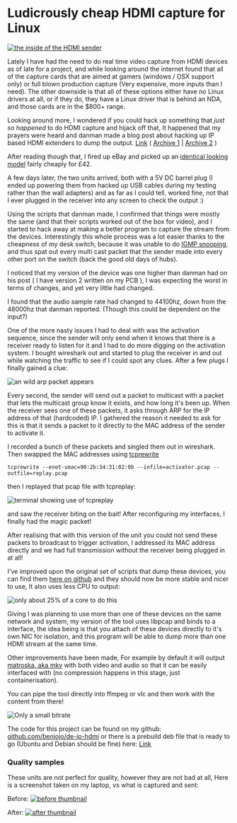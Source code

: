 Ludicrously cheap HDMI capture for Linux
===

[![the inside of the HDMI sender](https://blog.benjojo.co.uk/asset/GLj5iyIgvy)](https://blog.benjojo.co.uk/asset/HV1vqrFBOb)

Lately I have had the need to do real time video capture from HDMI devices as of late for a project, and while looking around the internet found that all of the capture cards that are aimed at gamers (windows / OSX support only) or full blown production capture (Very expensive, more inputs than I need). The other downside is that all of these options either have no Linux drivers at all, or if they do, they have a Linux driver that is behind an NDA, and those cards are in the $800+ range.

Looking around more, I wondered if you could hack up something that _just so happened_ to do HDMI capture and hijack off that, It happened that my prayers were heard and danman made a blog post about hacking up IP based HDMI extenders to dump the output. [Link](https://blog.danman.eu/reverse-engineering-lenkeng-hdmi-over-ip-extender/) ( [Archive 1](http://archive.is/ThNO1) | [Archive 2](https://web.archive.org/web/20160626203245/https://blog.danman.eu/reverse-engineering-lenkeng-hdmi-over-ip-extender/) )

After reading though that, I fired up eBay and picked up an [identical looking model](http://archive.is/DUQfS) fairly cheaply for £42.

A few days later, the two units arrived, both with a 5V DC barrel plug (I ended up powering them from hacked up USB cables during my testing rather than the wall adapters) and as far as I could tell, worked fine, not that I ever plugged in the receiver into any screen to check the output :)

Using the scripts that danman made, I confirmed that things were mostly the same (and that their scripts worked out of the box for video), and I started to hack away at making a better program to capture the stream from the devices. Interestingly this whole process was a lot easier thanks to the cheapness of my desk switch, because it was unable to do [IGMP snooping](https://en.wikipedia.org/wiki/IGMP_snooping), and thus spat out every multi cast packet that the sender made into every other port on the switch (back the good old days of hubs).

I noticed that my version of the device was one higher than danman had on his post ( I have version 2 written on my PCB ), I was expecting the worst in terms of changes, and yet very little had changed. 

I found that the audio sample rate had changed to 44100hz, down from the 48000hz that danman reported. (Though this could be dependent on the input?)

One of the more nasty issues I had to deal with was the activation sequence, since the sender will only send when it knows that there is a receiver ready to listen for it and I had to do more digging on the activation system. I bought wireshark out and started to plug the receiver in and out while watching the traffic to see if I could spot any clues. After a few plugs I finally gained a clue:

![an wild arp packet appears](https://blog.benjojo.co.uk/asset/8Bnq0Va0fx)

Every second, the sender will send out a packet to multicast with a packet that lets the multicast group know it exists, and how long it's been up. When the receiver sees one of these packets, it asks through ARP for the IP address of that (hardcoded) IP. I gathered the reason it needed to ask for this is that it sends a packet to it directly to the MAC address of the sender to activate it.

I recorded a bunch of these packets and singled them out in wireshark. Then swapped the MAC addresses using [tcprewrite](http://tcpreplay.synfin.net/wiki/tcprewrite)

`tcprewrite --enet-smac=90:2b:34:31:02:0b --infile=activator.pcap --outfile=replay.pcap`

then I replayed that pcap file with tcpreplay:

![terminal showing use of tcpreplay](https://blog.benjojo.co.uk/asset/WKqrv8L0WW)

and saw the receiver biting on the bait! After reconfiguring my interfaces, I finally had the magic packet!

After realising that with this version of the unit you could not send these packets to broadcast to trigger activation, I addressed its MAC address directly and we had full transmission without the receiver being plugged in at all!

I've improved upon the original set of scripts that dump these devices, you can find them [here on github](https://github.com/benjojo/de-ip-hdmi) and they should now be more stable and nicer to use, It also uses less CPU to output:

![only about 25% of a core to do this](https://blog.benjojo.co.uk/asset/EeEm5eFbDn)

Giving I was planning to use more than one of these devices on the same network and system, my version of the tool uses libpcap and binds to a interface, the idea being is that you attach of these devices directly to it's own NIC for isolation, and this program will be able to dump more than one HDMI stream at the same time.

Other improvements have been made, For example by default it will output [matroska, aka mkv](https://www.matroska.org/) with both video and audio so that it can be easily interfaced with (no compression happens in this stage, just containerisation).

You can pipe the tool directly into ffmpeg or vlc and then work with the content from there!

![Only a small bitrate](https://blog.benjojo.co.uk/asset/cdAOZkOiiu)

The code for this project can be found on my github: [github.com/benjojo/de-ip-hdmi](https://github.com/benjojo/de-ip-hdmi) or there is a prebuild deb file that is ready to go (Ubuntu and Debian should be fine) here: [Link](https://github.com/benjojo/de-ip-hdmi/releases/tag/0.1)

### Quality samples

These units are not perfect for quality, however they are not bad at all, Here is a screenshot taken on my laptop, vs what is captured and sent:

Before:
[![before thumbnail](https://blog.benjojo.co.uk/asset/0UidBfYfRK)](https://blog.benjojo.co.uk/asset/3E0aFhkuEK)

After:
[![after thumbnail](https://blog.benjojo.co.uk/asset/NQDuAHOAD8)](https://blog.benjojo.co.uk/asset/5MT8Y8mnlO)
